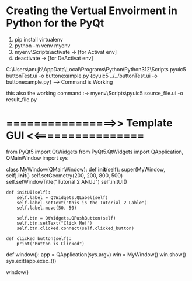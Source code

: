 # Creating the Vertual Envoirment in Python for the PyQt

1.  pip install virtualenv 
2.  python -m venv myenv
3.  myenv\Scripts\activate  -> [for Activat env]
4.  deactivate              -> [for DeActivat env]



C:\Users\anujb\AppData\Local\Programs\Python\Python312\Scripts
pyuic5 buttonTest.ui -o buttonexample.py 
{pyuic5 ../../buttonTest.ui -o buttonexample.py}    --> Command is Working


this also the working command :-> myenv\Scripts\pyuic5 source_file.ui -o result_file.py












# ================>> Template GUI <<================

from PyQt5 import QtWidgets
from PyQt5.QtWidgets import QApplication, QMainWindow
import sys

class MyWindow(QMainWindow):
    def __init__(self):
        super(MyWindow, self).__init__()
        self.setGeometry(200, 200, 800, 500)
        self.setWindowTitle("Tutorial 2 ANUJ")
        self.initUI()

    def initUI(self):
        self.label = QtWidgets.QLabel(self)
        self.label.setText("this is the Tutorial 2 Lable")
        self.label.move(50, 50)

        self.btn = QtWidgets.QPushButton(self)
        self.btn.setText("Click Me!")
        self.btn.clicked.connect(self.clicked_button)

    def clicked_button(self):
        print("Button is Clicked")


def window():
    app = QApplication(sys.argv)
    win = MyWindow()
    win.show()
    sys.exit(app.exec_())

window()










